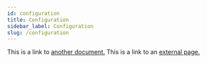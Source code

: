 ```yaml
---
id: configuration
title: Configuration
sidebar_label: Configuration
slug: /configuration
---
```


This is a link to [another document.](doc3.md) This is a link to an [external page.](http://www.example.com/)
